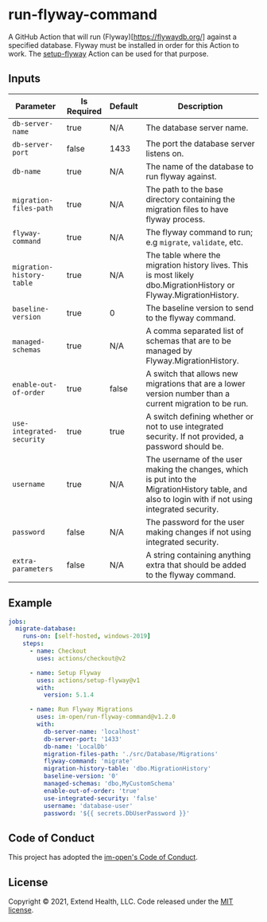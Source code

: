 # run-flyway-command

A GitHub Action that will run (Flyway)[https://flywaydb.org/] against a specified database. Flyway must be installed in order for this Action to work. The [setup-flyway](https://github.com/im-open/setup-flyway) Action can be used for that purpose.  
    

## Inputs
| Parameter                 | Is Required | Default | Description                                                                                                                                         |
| ------------------------- | ----------- | ------- | --------------------------------------------------------------------------------------------------------------------------------------------------- |
| `db-server-name`          | true        | N/A     | The database server name.                                                                                                                           |
| `db-server-port`          | false       | 1433    | The port the database server listens on.                                                                                                            |
| `db-name`                 | true        | N/A     | The name of the database to run flyway against.                                                                                                     |
| `migration-files-path`    | true        | N/A     | The path to the base directory containing the migration files to have flyway process.                                                               |
| `flyway-command`          | true        | N/A     | The flyway command to run; e.g `migrate`, `validate`, etc.                                                                                          |
| `migration-history-table` | true        | N/A     | The table where the migration history lives. This is most likely dbo.MigrationHistory or Flyway.MigrationHistory.                                   |
| `baseline-version`        | true        | 0       | The baseline version to send to the flyway command.                                                                                                 |
| `managed-schemas`         | true        | N/A     | A comma separated list of schemas that are to be managed by Flyway.MigrationHistory.                                                                |
| `enable-out-of-order`     | true        | false   | A switch that allows new migrations that are a lower version number than a current migration to be run.                                             |
| `use-integrated-security` | true        | true    | A switch defining whether or not to use integrated security. If not provided, a password should be.                                                 |
| `username`                | true        | N/A     | The username of the user making the changes, which is put into the MigrationHistory table, and also to login with if not using integrated security. |
| `password`                | false       | N/A     | The password for the user making changes if not using integrated security.                                                                          |
| `extra-parameters`        | false       | N/A     | A string containing anything extra that should be added to the flyway command.                                                                      |

## Example

```yml
jobs:
  migrate-database:
    runs-on: [self-hosted, windows-2019]
    steps:
      - name: Checkout
        uses: actions/checkout@v2

      - name: Setup Flyway
        uses: actions/setup-flyway@v1
        with:
          version: 5.1.4

      - name: Run Flyway Migrations
        uses: im-open/run-flyway-command@v1.2.0
        with:
          db-server-name: 'localhost'
          db-server-port: '1433'
          db-name: 'LocalDb'
          migration-files-path: './src/Database/Migrations'
          flyway-command: 'migrate'
          migration-history-table: 'dbo.MigrationHistory'
          baseline-version: '0'
          managed-schemas: 'dbo,MyCustomSchema'
          enable-out-of-order: 'true'
          use-integrated-security: 'false'
          username: 'database-user'
          password: '${{ secrets.DbUserPassword }}'
```


## Code of Conduct

This project has adopted the [im-open's Code of Conduct](https://github.com/im-open/.github/blob/master/CODE_OF_CONDUCT.md).

## License

Copyright &copy; 2021, Extend Health, LLC. Code released under the [MIT license](LICENSE).
